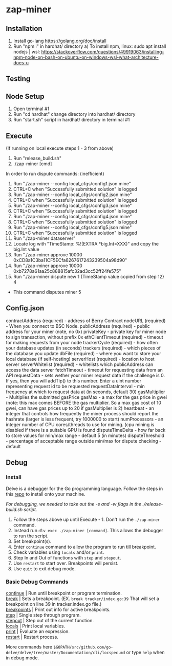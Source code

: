 # zap-miner

## Installation

1) Install go-lang https://golang.org/doc/install
2) Run "npm i" in hardhat/ directory
    a) To install npm, linux: sudo apt install nodejs | wsl: https://stackoverflow.com/questions/49919063/installing-npm-node-on-bash-on-ubuntu-on-windows-wsl-what-architecture-does-u

## Testing


## Node Setup
1) Open terminal #1 
2) Run "cd hardhat" change directory into hardhat/ directory
3) Run "start.sh" script in hardhat/ directory in terminal #1
 <!-- Run "go test" inside a package directory (i.e. /ops) in terminal #2 -->

## Execute
(If running on local execute steps 1 - 3 from above)
1) Run "release_build.sh"
2) ./zap-miner [cmd]

In order to run dispute commands: (inefficient)
1) Run "./zap-miner --config local_cfgs/config1.json mine"
2) CTRL+C when "Successfully submitted solution" is logged
3) Run "./zap-miner --config local_cfgs/config2.json mine"
4) CTRL+C when "Successfully submitted solution" is logged
5) Run "./zap-miner --config local_cfgs/config3.json mine"
6) CTRL+C when "Successfully submitted solution" is logged
7) Run "./zap-miner --config local_cfgs/config4.json mine"
8) CTRL+C when "Successfully submitted solution" is logged
9) Run "./zap-miner --config local_cfgs/config5.json mine"
10) CTRL+C when "Successfully submitted solution" is logged
11) Run "./zap-miner dataserver"
12) Locate log with "TimeStamp: %!(EXTRA *big.Int=XXX)" and copy the big.Int value
13) Run "./zap-miner approve 10000 0xCD8a1C3ba11CF5ECfa6267617243239504a98d90"
14) Run "./zap-miner approve 10000 0xb7278a61aa25c888815afc32ad3cc52ff24fe575"
15) Run "./zap-miner dispute new 1 {TimeStamp value copied from step 12} 4
- This command disputes miner 5 


## Config.json
contractAddress (required) - address of Berry Contract
nodeURL (required) - When you connect to BSC Node.
publicAddress (required) - public address for your miner (note, no 0x)
privateKey - private key for miner node to sign transaction, without prefix 0x
ethClientTimeout (required) - timeout for making requests from your node
trackerCycle (required) - how often your database updates (in seconds)
trackers (required) - which pieces of the database you update
dbFile (required) - where you want to store your local database (if self-hosting)
serverHost (required) - location to host server
serverWhitelist (required) - whitelists which publicAddress can access the data server
fetchTimeout - timeout for requesting data from an API
requestData - sets wether your miner request data if the challenge is 0.  If yes,
    then you will addTip() to this number.  Enter a uint number representing request id to be requested
requestDataInterval - min frequency at which to request data at (in seconds, default 30)
gasMultiplier - Multiplies the submitted gasPrice
gasMax - a max for the gas price in gwei (note: this max comes BEFORE the gas multiplier.
    So a max gas cost of 10 gwei, can have gas prices up to 20 if gasMultiplier is 2)
heartbeat - an integer that controls how frequently the miner process should report the hashrate (larger is less frequent, try 1000000 to start)
numProcessors - an integer number of CPU cores/threads to use for mining.
   (cpu mining is disabled if there is a suitable GPU is found
disputeTimeDelta - how far back to store values for min/max range - default 5 (in minutes)
disputeThreshold - percentage of acceptable range outside min/max for dispute checking -
    default


## **Debug**

### Install
Delve is a debugger for the Go programming language. Follow the steps in this [repo](https://github.com/go-delve/delve) to install onto your machine.

*For debugging, we needed to take out the -s and -w flags in the ./release-build.sh script.*
1) Follow the steps above up until Execute - 1. Don't run the ```./zap-miner``` command.
2) Instead run ```dlv exec ./zap-miner [command]```. This allows the debugger to run the script.
3) Set breakpoint(s).
4) Enter ```continue``` command to allow the program to run till breakpoint.
5) Check variables using ```locals``` and/or ```print```.
6) Step In and Out of functions with ```step``` and ```stepout```.
7) Use ```restart``` to start over. Breakpoints will persist.
8) Use ```quit``` to exit debug mode.



### **Basic Debug Commands**
[continue](#continue) | Run until breakpoint or program termination.  
[break](#break) | Sets a breakpoint. (EX. ```break tracker/index.go:39``` That will set a breakpoint on line 39 in tracker.index.go file.)  
[breakpoints](#breakpoints) | Print out info for active breakpoints.  
[step](#step) | Single step through program.  
[stepout](#stepout) | Step out of the current function.  
[locals](#locals) | Print local variables.  
[print](#print) | Evaluate an expression.  
[restart](#restart) | Restart process.  


More commands here ```$GOPATH/src/github.com/go-delve/delve/tree/master/Documentation/cli/locspec.md``` or type ```help``` when in debug mode.
